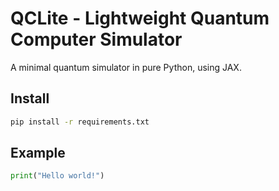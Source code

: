# QCLite - Lightweight Quantum Computer Simulator

A minimal quantum simulator in pure Python, using JAX.

## Install

```bash
pip install -r requirements.txt
```

## Example

```python
print("Hello world!")
```

